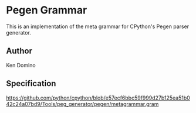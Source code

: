 # Pegen Grammar

This is an implementation of the meta grammar for CPython's Pegen parser generator.

## Author

Ken Domino

## Specification

https://github.com/python/cpython/blob/e57ecf6bbc59f999d27b125ea51b042c24a07bd9/Tools/peg_generator/pegen/metagrammar.gram
